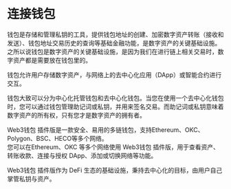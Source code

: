 # 连接钱包

钱包是存储和管理私钥的工具，提供钱包地址的创建、加密数字资产转账（接收和发送）、钱包地址交易历史的查询等基础金融功能，是数字资产的关键基础设施。之所以说钱包是数字资产的关键基础设施，是因为我们在进行链上相关交易时，数字资产都是需要放在钱包里的。

钱包允许用户存储数字资产，与网络上的去中心化应用（DApp）或智能合约进行交互。

钱包大致可以分为中心化托管钱包和去中心化钱包。当您在使用一个去中心化钱包时，您可以通过钱包管理助记词或私钥，并用来签名交易。而助记词或私钥意味着数字资产的所有权，只有您才是数字资产的拥有者。

Web3钱包 插件版是一款安全、易用的多链钱包，支持Ethereum、OKC、Polygon、BSC、HECO等多个网络。\
您可以在Ethereum、OKC 等多个网络使用 Web3钱包 插件版，用于查看资产、转账收款、连接与授权 DApp、添加或切换网络等功能。

Web3钱包 插件版作为 DeFi 生态的基础设施，秉持去中心化的目标，由用户自己掌管私钥与资产。
